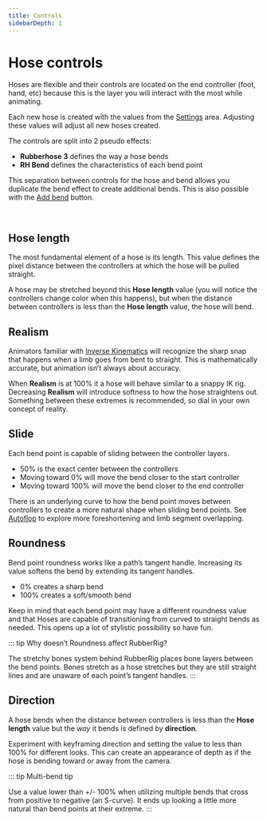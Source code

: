 ```yaml
---
title: Controls
sidebarDepth: 1
---
```


# Hose controls

<Screenshot
    url="/rubberhose3/controls.png"
    alt="Rubberhose controls"
    width="300px"
    outline
    left />

Hoses are flexible and their controls are located on the end controller (foot, hand, etc) because this is the layer you will interact with the most while animating.

Each new hose is created with the values from the [Settings](./settings) area. Adjusting these values will adjust all new hoses created.


The controls are split into 2 pseudo effects:

- **Rubberhose 3** defines the way a hose bends
- **RH Bend** defines the characteristics of each bend point

This separation between controls for the hose and bend allows you duplicate the bend effect to create additional bends. This is also possible with the [Add bend](./manage.html#add-bend) button.

<br/>

## Hose length

<Screenshot
    url="/rubberhose3/ctrl-hose-length.mp4"
    alt="Hose length"
    video
    outline
    center />

The most fundamental element of a hose is its length. This value defines the pixel distance between the controllers at which the hose will be pulled straight.

A hose may be stretched beyond this **Hose length** value (you will notice the controllers change color when this happens), but when the distance between controllers is less than the **Hose length** value, the hose will bend.


## Realism

<Screenshot
    url="/rubberhose3/ctrl-realism.mp4"
    alt="Realism"
    video
    outline
    center />

Animators familiar with [Inverse Kinematics](https://youtu.be/-0BO_jn6HFk?t=222) will recognize the sharp snap that happens when a limb goes from bent to straight. This is mathematically accurate, but animation isn’t always about accuracy.

When **Realism** is at 100% it a hose will behave similar to a snappy IK rig. Decreasing **Realism** will introduce softness to how the hose straightens out. Something between these extremes is recommended, so dial in your own concept of reality. 


## Slide

<Screenshot
    url="/rubberhose3/ctrl-slide.mp4"
    alt="Slide"
    video
    outline
    center />

Each bend point is capable of sliding between the controller layers.

- 50% is the exact center between the controllers
- Moving toward 0% will move the bend closer to the start controller
- Moving toward 100% will move the bend closer to the end controller

There is an underlying curve to how the bend point moves between controllers to create a more natural shape when sliding bend points. See [Autoflop](./manage.html#autoflop) to explore more foreshortening and limb segment overlapping.


## Roundness

<Screenshot
    url="/rubberhose3/ctrl-roundness.mp4"
    alt="Roundness"
    video
    outline
    center />

Bend point roundness works like a path’s tangent handle. Increasing its value softens the bend by extending its tangent handles.  

- 0% creates a sharp bend
- 100% creates a soft/smooth bend

Keep in mind that each bend point may have a different roundness value and that Hoses are capable of transitioning from curved to straight bends as needed. This opens up a lot of stylistic possibility so have fun.  


::: tip Why doesn’t Roundness affect RubberRig?

The stretchy bones system behind RubberRig places bone layers between the bend points. Bones stretch as a hose stretches but they are still straight lines and are unaware of each point’s tangent handles.
:::

## Direction

<Screenshot
    url="/rubberhose3/ctrl-direction.mp4"
    alt="Direction"
    video
    outline
    center />

A hose bends when the distance between controllers is less than the **Hose length** value but the *way* it bends is defined by **direction**.

Experiment with keyframing direction and setting the value to less than 100% for different looks. This can create an appearance of depth as if the hose is bending toward or away from the camera.

::: tip Multi-bend tip

Use a value lower than +/- 100% when utilizing multiple bends that cross from positive to negative (an S-curve). It ends up looking a little more natural than bend points at their extreme.
:::
